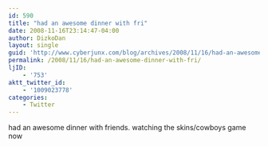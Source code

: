 ```yaml
---
id: 590
title: "had an awesome dinner with fri"
date: 2008-11-16T23:14:47-04:00
author: DizkoDan
layout: single
guid: 'http://www.cyberjunx.com/blog/archives/2008/11/16/had-an-awesome-dinner-with-fri/'
permalink: /2008/11/16/had-an-awesome-dinner-with-fri/
ljID:
    - '753'
aktt_twitter_id:
    - '1009023778'
categories:
    - Twitter
---
```


had an awesome dinner with friends. watching the skins/cowboys game now